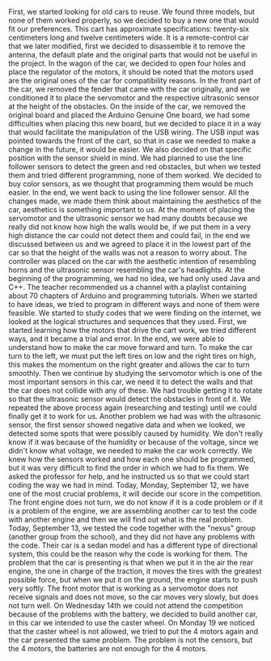 First, we started looking for old cars to reuse. We found three models, but none of them worked properly, so we decided to buy a new one that would fit our preferences. This cart has approximate specifications: twenty-six centimeters long and twelve centimeters wide. It is a remote-control car that we later modified, first we decided to disassemble it to remove the antenna, the default plate and the original parts that would not be useful in the project. In the wagon of the car, we decided to open four holes and place the regulator of the motors, it should be noted that the motors used are the original ones of the car for compatibility reasons. In the front part of the car, we removed the fender that came with the car originally, and we conditioned it to place the servomotor and the respective ultrasonic sensor at the height of the obstacles. On the inside of the car, we removed the original board and placed the Arduino Genuine One board, we had some difficulties when placing this new board, but we decided to place it in a way that would facilitate the manipulation of the USB wiring. The USB input was pointed towards the front of the cart, so that in case we needed to make a change in the future, it would be easier. We also decided on that specific position with the sensor shield in mind. We had planned to use the line follower sensors to detect the green and red obstacles, but when we tested them and tried different programming, none of them worked. We decided to buy color sensors, as we thought that programming them would be much easier. In the end, we went back to using the line follower sensor. All the changes made, we made them think about maintaining the aesthetics of the car, aesthetics is something important to us. At the moment of placing the servomotor and the ultrasonic sensor we had many doubts because we really did not know how high the walls would be, if we put them in a very high distance the car could not detect them and could fail, in the end we discussed between us and we agreed to place it in the lowest part of the car so that the height of the walls was not a reason to worry about. The controller was placed on the car with the aesthetic intention of resembling horns and the ultrasonic sensor resembling the car's headlights.
At the beginning of the programming, we had no idea, we had only used Java and C++. The teacher recommended us a channel with a playlist containing about 70 chapters of Arduino and programming tutorials. When we started to have ideas, we tried to program in different ways and none of them were feasible. We started to study codes that we were finding on the internet, we looked at the logical structures and sequences that they used. First, we started learning how the motors that drive the cart work, we tried different ways, and it became a trial and error. In the end, we were able to understand how to make the car move forward and turn. To make the car turn to the left, we must put the left tires on low and the right tires on high, this makes the momentum on the right greater and allows the car to turn smoothly. Then we continue by studying the servomotor which is one of the most important sensors in this car, we need it to detect the walls and that the car does not collide with any of these. We had trouble getting it to rotate so that the ultrasonic sensor would detect the obstacles in front of it. We repeated the above process again (researching and testing) until we could finally get it to work for us. Another problem we had was with the ultrasonic sensor, the first sensor showed negative data and when we looked, we detected some spots that were possibly caused by humidity. We don't really know if it was because of the humidity or because of the voltage, since we didn't know what voltage, we needed to make the car work correctly. We knew how the sensors worked and how each one should be programmed, but it was very difficult to find the order in which we had to fix them. We asked the professor for help, and he instructed us so that we could start coding the way we had in mind. Today, Monday, September 12, we have one of the most crucial problems, it will decide our score in the competition. The front engine does not turn, we do not know if it is a code problem or if it is a problem of the engine, we are assembling another car to test the code with another engine and then we will find out what is the real problem. Today, September 13, we tested the code together with the "nexus" group (another group from the school), and they did not have any problems with the code. Their car is a sedan model and has a different type of directional system, this could be the reason why the code is working for them. The problem that the car is presenting is that when we put it in the air the rear engine, the one in charge of the traction, it moves the tires with the greatest possible force, but when we put it on the ground, the engine starts to push very softly. The front motor that is working as a servomotor does not receive signals and does not move, so the car moves very slowly, but does not turn well. On Wednesday 14th we could not attend the competition because of the problems with the battery, we decided to build another car, in this car we intended to use the caster wheel. On Monday 19 we noticed that the caster wheel is not allowed, we tried to put the 4 motors again and the car presented the same problem. The problem is not the censors, but the 4 motors, the batteries are not enough for the 4 motors.


